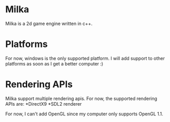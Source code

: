 # Milka
Milka is a 2d game engine written in c++.

# Platforms
For now, windows is the only supported platform.
I will add support to other platforms as soon as I get
a better computer :)

# Rendering APIs
Milka support multiple rendering apis.
For now, the supported rendering APIs are:
*DirectX9
*SDL2 renderer

For now, I can't add OpenGL since my computer only supports
OpenGL 1.1.
